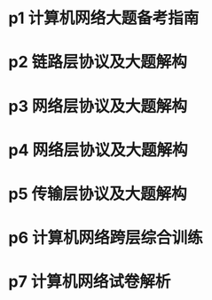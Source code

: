 # p1 计算机网络大题备考指南

# p2 链路层协议及大题解构

# p3 网络层协议及大题解构

# p4 网络层协议及大题解构

# p5 传输层协议及大题解构

# p6 计算机网络跨层综合训练

# p7 计算机网络试卷解析

